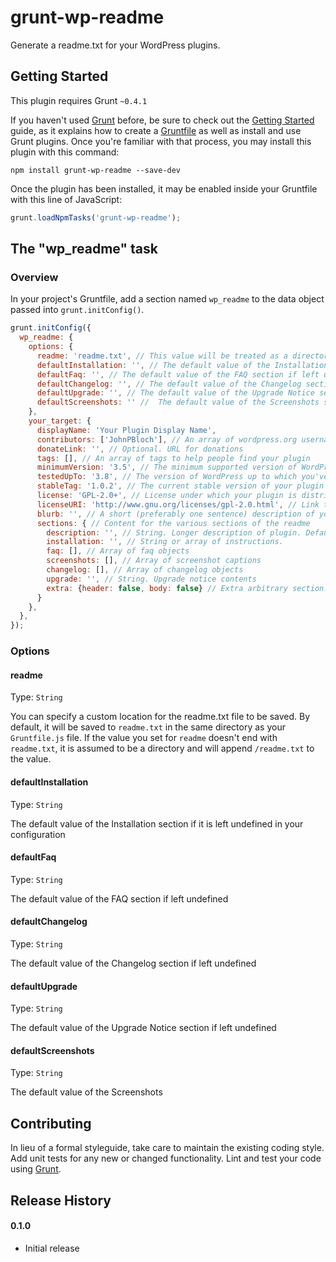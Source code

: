 # grunt-wp-readme

Generate a readme.txt for your WordPress plugins.

## Getting Started
This plugin requires Grunt `~0.4.1`

If you haven't used [Grunt](http://gruntjs.com/) before, be sure to check out the [Getting Started](http://gruntjs.com/getting-started) guide, as it explains how to create a [Gruntfile](http://gruntjs.com/sample-gruntfile) as well as install and use Grunt plugins. Once you're familiar with that process, you may install this plugin with this command:

```shell
npm install grunt-wp-readme --save-dev
```

Once the plugin has been installed, it may be enabled inside your Gruntfile with this line of JavaScript:

```js
grunt.loadNpmTasks('grunt-wp-readme');
```

## The "wp_readme" task

### Overview
In your project's Gruntfile, add a section named `wp_readme` to the data object passed into `grunt.initConfig()`.

```js
grunt.initConfig({
  wp_readme: {
    options: {
      readme: 'readme.txt', // This value will be treated as a directory if it doesn't end with readme.txt
      defaultInstallation: '', // The default value of the Installation section if left undefined
      defaultFaq: '', // The default value of the FAQ section if left undefined
      defaultChangelog: '', // The default value of the Changelog section if left undefined
      defaultUpgrade: '', // The default value of the Upgrade Notice section if left undefined
      defaultScreenshots: '' //  The default value of the Screenshots section if left undefined
    },
    your_target: {
      displayName: 'Your Plugin Display Name',
      contributors: ['JohnPBloch'], // An array of wordpress.org usernames
      donateLink: '', // Optional. URL for donations
      tags: [], // An array of tags to help people find your plugin
      minimumVersion: '3.5', // The minimum supported version of WordPress that your plugin works with
      testedUpTo: '3.8', // The version of WordPress up to which you've verified that your plugin works
      stableTag: '1.0.2', // The current stable version of your plugin
      license: 'GPL-2.0+', // License under which your plugin is distributed. Defaults to GPL 2.0+.
      licenseURI: 'http://www.gnu.org/licenses/gpl-2.0.html', // Link to license text
      blurb: '', // A short (preferably one sentence) description of your plugin
      sections: { // Content for the various sections of the readme
        description: '', // String. Longer description of plugin. Defaults to the blurb.
        installation: '', // String or array of instructions.
        faq: [], // Array of faq objects
        screenshots: [], // Array of screenshot captions
        changelog: [], // Array of changelog objects
        upgrade: '', // String. Upgrade notice contents
        extra: {header: false, body: false} // Extra arbitrary section. Optional. May set strings for header and body to define the header (tab) and its contents.
      }
    },
  },
});
```

### Options

#### readme

Type: `String`

You can specify a custom location for the readme.txt file to be saved. By default, it will be saved to `readme.txt` in the same directory as your `Gruntfile.js` file. If the value you set for `readme` doesn't end with `readme.txt`, it is assumed to be a directory and will append `/readme.txt` to the value.

#### defaultInstallation

Type: `String`

The default value of the Installation section if it is left undefined in your configuration

#### defaultFaq

Type: `String`

The default value of the FAQ section if left undefined

#### defaultChangelog

Type: `String`

The default value of the Changelog section if left undefined

#### defaultUpgrade

Type: `String`

The default value of the Upgrade Notice section if left undefined

#### defaultScreenshots

Type: `String`

The default value of the Screenshots

## Contributing
In lieu of a formal styleguide, take care to maintain the existing coding style. Add unit tests for any new or changed functionality. Lint and test your code using [Grunt](http://gruntjs.com/).

## Release History

#### 0.1.0

* Initial release
